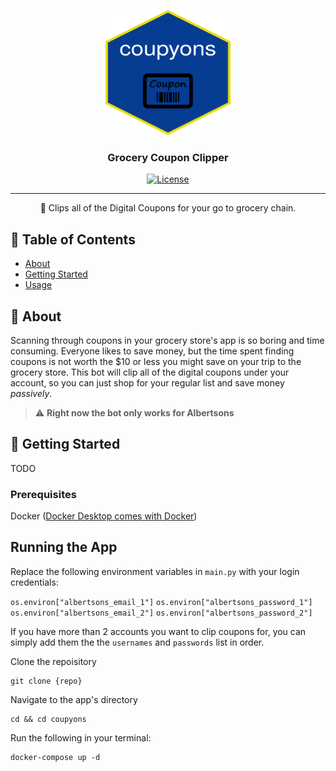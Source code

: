 <p align="center">
  <a href="" rel="noopener">
 <img width=200px height=200px src="./logo.png" alt="Project logo"></a>
</p>

<h3 align="center">Grocery Coupon Clipper</h3>

<div align="center">

[![License](https://img.shields.io/badge/license-MIT-blue.svg)](/LICENSE)

</div>

---

<p align="center"> 🤖 Clips all of the Digital Coupons for your go to grocery chain.
    <br> 
</p>

## 📝 Table of Contents

- [About](#about)
- [Getting Started](#getting_started)
- [Usage](#usage)

## 🧐 About <a name = "about"></a>

Scanning through coupons in your grocery store's app is so boring and time consuming. Everyone likes to save money, but the time spent finding coupons is not worth the $10 or less you might save on your trip to the grocery store. This bot will clip all of the digital coupons under your account, so you can just shop for your regular list and save money *passively*. 

> :warning: **Right now the bot only works for Albertsons**

## 🏁 Getting Started <a name = "getting_started"></a>

TODO

### Prerequisites

Docker ([Docker Desktop comes with Docker](https://www.docker.com/products/docker-desktop/))

## Running the App <a name = "usage"></a>

Replace the following environment variables in `main.py` with your login credentials:

`os.environ["albertsons_email_1"]`
`os.environ["albertsons_password_1"]`
`os.environ["albertsons_email_2"]`
`os.environ["albertsons_password_2"]`

If you have more than 2 accounts you want to clip coupons for, you can simply add them the the `usernames` and `passwords` list in order.

Clone the repoisitory
```
git clone {repo}
```

Navigate to the app's directory
```
cd && cd coupyons
```

Run the following in your terminal:
```
docker-compose up -d
```